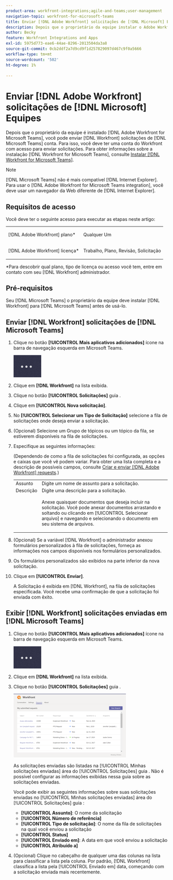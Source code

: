 ```yaml
---
product-area: workfront-integrations;agile-and-teams;user-management
navigation-topic: workfront-for-microsoft-teams
title: Enviar [!DNL Adobe Workfront] solicitações de [!DNL Microsoft] Equipes
description: Depois que o proprietário da equipe instalar o Adobe Workfront para Microsoft Teams, você poderá enviar solicitações do Workfront de sua conta Microsoft Teams. Para isso, você deve ter uma conta do Workfront com acesso para enviar solicitações. Para obter informações sobre como instalar o Workfront for Microsoft Teams, consulte Instalação do Workfront for Microsoft Teams.
author: Becky
feature: Workfront Integrations and Apps
exl-id: 5975d773-eae6-44ae-8296-2013504da3a8
source-git-commit: 0cb2ddf2a7d9cd9f1d257829097d467c9f0a5666
workflow-type: tm+mt
source-wordcount: '502'
ht-degree: 1%

---
```


# Enviar [!DNL Adobe Workfront] solicitações de [!DNL Microsoft] Equipes

Depois que o proprietário da equipe é instalado [!DNL Adobe Workfront for Microsoft Teams], você pode enviar [!DNL Workfront] solicitações de [!DNL Microsoft Teams] conta. Para isso, você deve ter uma conta do Workfront com acesso para enviar solicitações. Para obter informações sobre a instalação [!DNL Workfront for Microsoft Teams], consulte [Instalar [!DNL Workfront for Microsoft Teams]](../../workfront-integrations-and-apps/using-workfront-with-microsoft-teams/install-workfront-ms-teams.md).

>[!NOTE]
>
>[!DNL Microsoft Teams] não é mais compatível [!DNL Internet Explorer]. Para usar o [!DNL Adobe Workfront for Microsoft Teams integration], você deve usar um navegador da Web diferente de [!DNL Internet Explorer].


## Requisitos de acesso

Você deve ter o seguinte acesso para executar as etapas neste artigo:

<table style="table-layout:auto"> 
 <col> 
 <col> 
 <tbody> 
  <tr> 
   <td role="rowheader">[!DNL Adobe Workfront] plano*</td> 
   <td> <p>Qualquer Um</p> </td> 
  </tr> 
  <tr> 
   <td role="rowheader">[!DNL Adobe Workfront] licença*</td> 
   <td> <p>Trabalho, Plano, Revisão, Solicitação</p> </td> 
  </tr> 
 </tbody> 
</table>

&#42;Para descobrir qual plano, tipo de licença ou acesso você tem, entre em contato com seu [!DNL Workfront] administrador.

## Pré-requisitos

Seu [!DNL Microsoft Teams] o proprietário da equipe deve instalar [!DNL Workfront] para [!DNL Microsoft Teams] antes de usá-lo.

## Enviar [!DNL Workfront] solicitações de [!DNL Microsoft Teams]

1. Clique no botão **[!UICONTROL Mais aplicativos adicionados]** ícone na barra de navegação esquerda em Microsoft Teams.

   ![](assets/ms-teams-more-added-apps-icon.png)

1. Clique em **[!DNL Workfront]** na lista exibida.
1. Clique no botão **[!UICONTROL Solicitações]** guia .
1. Clique em **[!UICONTROL Nova solicitação]**.
1. No **[!UICONTROL Selecionar um Tipo de Solicitação]** selecione a fila de solicitações onde deseja enviar a solicitação.
1. (Opcional) Selecione um Grupo de tópicos ou um tópico da fila, se estiverem disponíveis na fila de solicitações.
1. Especifique as seguintes informações:

   (Dependendo de como a fila de solicitações foi configurada, as opções e caixas que você vê podem variar. Para obter uma lista completa e a descrição de possíveis campos, consulte [Criar e enviar [!DNL Adobe Workfront] requests](../../manage-work/requests/create-requests/create-submit-requests.md).)

   <table style="table-layout:auto"> 
    <col> 
    <col> 
    <tbody> 
     <tr> 
      <td role="rowheader">Assunto</td> 
      <td>Digite um nome de assunto para a solicitação.</td> 
     </tr> 
     <tr> 
      <td role="rowheader">Descrição</td> 
      <td>Digite uma descrição para a solicitação.</td> 
     </tr> 
     <tr> 
      <td role="rowheader"> </td> 
      <td> <p>Anexe quaisquer documentos que deseja incluir na solicitação. Você pode anexar documentos arrastando e soltando ou clicando em [!UICONTROL Selecionar arquivo] e navegando e selecionando o documento em seu sistema de arquivos.</p> </td> 
     </tr> 
    </tbody> 
   </table>

1. (Opcional) Se a variável [!DNL Workfront] o administrador anexou formulários personalizados à fila de solicitações, forneça as informações nos campos disponíveis nos formulários personalizados.
1. Os formulários personalizados são exibidos na parte inferior da nova solicitação.
1. Clique em **[!UICONTROL Enviar]**.

   A Solicitação é exibida em [!DNL Workfront], na fila de solicitações especificada. Você recebe uma confirmação de que a solicitação foi enviada com êxito.

## Exibir [!DNL Workfront] solicitações enviadas em [!DNL Microsoft Teams]

1. Clique no botão **[!UICONTROL Mais aplicativos adicionados]** ícone na barra de navegação esquerda em Microsoft Teams.

   ![](assets/ms-teams-more-added-apps-icon.png)

1. Clique em **[!DNL Workfront]** na lista exibida.
1. Clique no botão **[!UICONTROL Solicitações]** guia .

   ![](assets/ms-teams-requests-page-with-count-350x198.png)

   As solicitações enviadas são listadas na [!UICONTROL Minhas solicitações enviadas] área do [!UICONTROL Solicitações] guia . Não é possível configurar as informações exibidas nessa guia sobre as solicitações enviadas.

   Você pode exibir as seguintes informações sobre suas solicitações enviadas no [!UICONTROL Minhas solicitações enviadas] área do [!UICONTROL Solicitações] guia :

   * **[!UICONTROL Assunto]**: O nome da solicitação
   * **[!UICONTROL Número de referência]**
   * **[!UICONTROL Tipo de solicitação]**: O nome da fila de solicitações na qual você enviou a solicitação
   * **[!UICONTROL Status]**
   * **[!UICONTROL Enviado em]**: A data em que você enviou a solicitação
   * **[!UICONTROL Atribuído a]**

1. (Opcional) Clique no cabeçalho de qualquer uma das colunas na lista para classificar a lista pela coluna. Por padrão, [!DNL Workfront] classifica a lista pela [!UICONTROL Enviado em] data, começando com a solicitação enviada mais recentemente.
